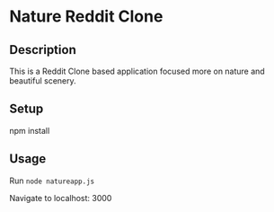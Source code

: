 # Nature Reddit Clone

## Description
This is a Reddit Clone based application focused more on nature and beautiful scenery.

## Setup
npm install



## Usage
Run `node natureapp.js`

Navigate to localhost: 3000
